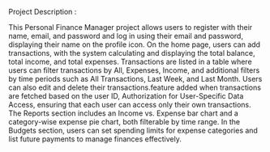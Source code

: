 <!-- # React + Vite

This template provides a minimal setup to get React working in Vite with HMR and some ESLint rules.

Currently, two official plugins are available:

- [@vitejs/plugin-react](https://github.com/vitejs/vite-plugin-react/blob/main/packages/plugin-react/README.md) uses [Babel](https://babeljs.io/) for Fast Refresh
- [@vitejs/plugin-react-swc](https://github.com/vitejs/vite-plugin-react-swc) uses [SWC](https://swc.rs/) for Fast Refresh -->

Project Description :

This Personal Finance Manager project allows users to register with their name, email, and password and log in using their email and password, displaying their name on the profile icon. On the home page, users can add transactions, with the system calculating and displaying the total balance, total income, and total expenses. Transactions are listed in a table where users can filter transactions by All, Expenses, Income, and additional filters by time periods such as All Transactions, Last Week, and Last Month. Users can also edit and delete their transactions.feature added when transactions are fetched based on the user ID, Authorization for User-Specific Data Access, ensuring that each user can access only their own transactions. The Reports section includes an Income vs. Expense bar chart and a category-wise expense pie chart, both filterable by time range. In the Budgets section, users can set spending limits for expense categories and list future payments to manage finances effectively.